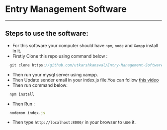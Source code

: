 # Entry Management Software
<hr>

## Steps to use the software:
 - For this software your computer should have `npm`, `node` and `Xampp` install in it.
 - Firstly Clone this repo using command below :
 ```Javascript
   git clone https://github.com/utkarshkanswal/Entry-Management-Software.git
 ```
 - Then run your mysql server using xampp.
 - Then Update sender email in your index.js file.You can follow [this video](https://www.youtube.com/watch?v=NB71vyCj2X4)
 - Then run command below:
 ```Javascript
   npm install
 ```
 - Then Run :
 ```Javascript
   nodemon index.js
 ```
- Then type `http://localhost:8000/` in your browser to use it.

